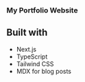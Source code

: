 ### My Portfolio Website

## Built with

- Next.js
- TypeScript
- Tailwind CSS
- MDX for blog posts
